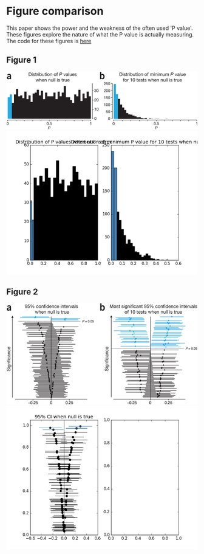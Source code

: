 # Figure comparison
This paper shows the power and the weakness of the often used 'P value'. These figures explore the nature of what the P value is actually measuring.
The code for these figures is [here](https://github.com/michaelsilverstein/Reconfigure/blob/master/Points%20of%20Significance/pvalue.py)

## Figure 1
![Paper Figure 1](https://github.com/michaelsilverstein/Reconfigure/blob/master/Points%20of%20Significance/PaperFigure1.jpg?raw=true)
![Reconfig1](https://github.com/michaelsilverstein/Reconfigure/blob/master/Points%20of%20Significance/ReconFigure1.png?raw=true)

## Figure 2
![Paper Figure 2](https://github.com/michaelsilverstein/Reconfigure/blob/master/Points%20of%20Significance/PaperFigure2.jpg)
![Reconfig2](https://github.com/michaelsilverstein/Reconfigure/blob/master/Points%20of%20Significance/ReconFigure2.png)
